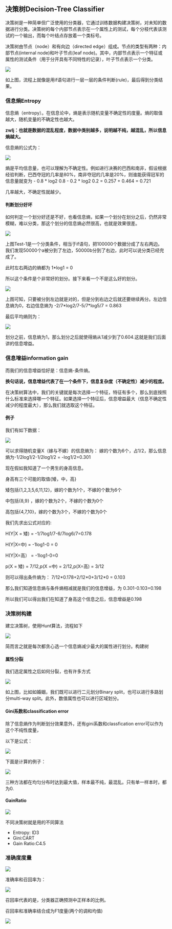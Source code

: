 ## 决策树Decision-Tree Classifier
决策树是一种简单但广泛使用的分类器，它通过训练数据构建决策树，对未知的数据进行分类。决策树的每个内部节点表示在一个属性上的测试，每个分枝代表该测试的一个输出，而每个叶结点存放着一个类标号。

决策树由节点（node）和有向边（directed edge）组成。节点的类型有两种：内部节点(internal node)和叶子节点(leaf node)。其中，内部节点表示一个特征或属性的测试条件（用于分开具有不同特性的记录），叶子节点表示一个分类。

![](image/dt0.jpg)

如上图，流程上就像是用if语句进行一层一层的条件判断(rule)，最后得到分类结果。


### 信息熵Entropy
信息熵（entropy）。在信息论中，熵是表示随机变量不确定性的度量。熵的取值越大，随机变量的不确定性也越大。

**zwlj：也就是数据的混乱程度，数据中类别越多，说明越不纯，越混乱，所以信息熵越大。**

信息熵的公式为：

![](image/classifier0.jpg)

熵是平均信息量，也可以理解为不确定性。例如进行决赛的巴西和南非，假设根据经验判断，巴西夺冠的几率是80%，南非夺冠的几率是20%，则谁能获得冠军的信息量就变为 - 0.8 * log2 0.8 - 0.2 * log2 0.2 = 0.257 + 0.464 = 0.721

几率越大，不确定性就越少。

#### 判断划分好坏

如何判定一个划分好还是不好，也看信息熵，如果一个划分在划分之后，仍然非常模糊，难以分类，那这个划分的信息熵必然很高，也就是效果很差。

![](image/classifier2.jpg)

上图Test-1是一个分类条件，相当于if语句，把100000个数据分成了左右两边。我们发现50000个a被分到了左边，50000b分到了右边，此时可以说分类已经完成了。

此时左右两边的熵都为 1*log1 = 0

所以这个条件是个非常好的划分。接下来看一个不是这么好的划分。

![](image/classifier3.jpg)

上图可知，只要被分到左边就是对的，但是分到右边之后就还要继续再分。左边信息熵为0，右边信息熵为 -2/7\*log2/7-5/7\*log5/7 = 0.863

最后平均熵则为：

![](image/classifier4.jpg)

划分之前，信息熵为1，那么划分之后就使得熵从1减少到了0.604.这就是我们后面讲的信息增益。
### 信息增益information gain
而我们的信息增益恰好是：信息熵-条件熵。

**换句话说，信息增益代表了在一个条件下，信息复杂度（不确定性）减少的程度。**

在决策树算法中，我们的关键就是每次选择一个特征，特征有多个，那么到底按照什么标准来选择哪一个特征。如果选择一个特征后，信息增益最大（信息不确定性减少的程度最大），那么我们就选取这个特征。

#### 例子
我们有如下数据：

![](image/classifier1.jpg)

可以求得随机变量X（嫁与不嫁）的信息熵为：
嫁的个数为6个，占1/2，那么信息熵为-1/2log1/2-1/2log1/2 = -log1/2=0.301

现在假如我知道了一个男生的身高信息。

身高有三个可能的取值{矮，中，高}

矮包括{1,2,3,5,6,11,12}，嫁的个数为1个，不嫁的个数为6个

中包括{8,9} ，嫁的个数为2个，不嫁的个数为0个

高包括{4,7,10}，嫁的个数为3个，不嫁的个数为0个

我们先求出公式对应的:

H(Y|X = 矮) = -1/7log1/7-6/7log6/7=0.178

H(Y|X=中) = -1log1-0 = 0

H(Y|X=高） = -1log1-0=0

p(X = 矮) = 7/12,p(X =中) = 2/12,p(X=高) = 3/12

则可以得出条件熵为：
7/12\*0.178+2/12\*0+3/12\*0 = 0.103

那么我们知道信息熵与条件熵相减就是我们的信息增益，为
0.301-0.103=0.198

所以我们可以得出我们在知道了身高这个信息之后，信息增益是0.198


### 决策树构建
建立决策树，使用Hunt算法，流程如下

![](image/classifier5.jpg)

简而言之就是每次都贪心选一个信息熵减少最大的属性进行划分。构建树

#### 属性分裂
我们选定属性之后如何分裂，也有许多方式

![](image/classifier6.jpg)

如上图，比如如婚姻，我们既可以进行二元划分Binary split，也可以进行多路划分multi-way split。此外，数值属性也可以进行区域划分。

#### Gini系数和classification error
除了信息熵作为判断划分效果意外，还有gini系数和classfication error可以作为这个不纯性度量，

以下是公式：

![](image/classifier7.jpg)

下面是计算的例子：

![](image/classifier8.jpg)

三种方法都在均匀分布时达到最大值，样本最不纯，最混乱。只有单一样本时，都为0.

#### GainRatio

![](image/classifier9.jpg)

不同决策树就是用的不同算法

 - Entropy: ID3
 - Gini:CART
 - Gain Ratio:C4.5

### 准确度度量

![](image/classifier10.jpg)

准确率和召回率为：

![](image/classifier11.jpg)

召回率代表的是，分类器正确预测中正样本的比例。


召回率和准确率结合成为F1度量(两个的调和均值)

![](image/classifier12.jpg)
